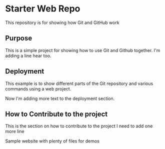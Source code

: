 # Starter Web Repo

This repository is for showing how Git and GitHub work

## Purpose

This is a simple project for showing how to use Git and Github together.
I'm adding a line hear too.

## Deployment

This example is to show different parts of the Git repository and various 
commands using a web project.

Now I'm adding more text to the deployment section.

## How to Contribute to the project

This is the section on how to contribute to the project
I need to add one more line

Sample website with plenty of files for demos
